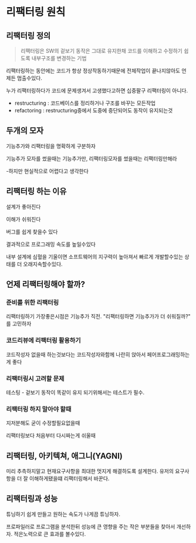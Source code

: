 # 리팩터링 원칙

## 리팩터링 정의

> 리팩터링은 SW의 겉보기 동작은 그대로 유지한채 코드를 이해하고 수정하기 쉽도록 내부구조를 변경하는 기법

리팩터링하는 동안에는 코드가 항상 정상작동하기때문에 전체작업이 끝나지않아도 언제든 멈출수있다.

누가 리팩터링하다가 코드에 문제생겨서 고생했다고하면 십중팔구 리팩터링이 아니다.

- restructuring : 코드베이스를 정리하거나 구조를 바꾸는 모든작업
- refactoring : restructuring중에서 도중에 중단되어도 동작이 유지되는것

## 두개의 모자

기능추가와 리팩터링을 명확하게 구분하자

기능추가 모자를 썼을때는 기능추가만, 리팩터링모자를 썼을때는 리팩터링만해라

-하지만 현실적으로 어렵다고 생각한다

## 리팩터링 하는 이유

설계가 좋아진다

이해가 쉬워진다

버그를 쉽게 찾을수 있다

결과적으로 프로그래밍 속도를 높일수있다

내부 설계에 심혈을 기울이면 소프트웨어의 지구력이 높아져서 빠르게 개발할수있는 상태를 더 오래지속할수있다.

## 언제 리팩터링해야 할까?

### 준비를 위한 리팩터링

리팩터링하기 가장좋은시점은 기능추가 직전. "리팩터링하면 기능추가가 더 쉬워질까?" 를 고민하자

### 코드리뷰에 리팩터링 활용하기

코드작성자 없을때 하는것보다는 코드작성자와함께 나란히 앉아서 페어프로그래밍하는게 좋다

### 리팩터링시 고려할 문제

테스팅 - 겉보기 동작이 똑같이 유지 되기위해서는 테스트가 필수.

### 리팩터링 하지 말아야 할때

지저분해도 굳이 수정할필요없을때

리팩터링보다 처음부터 다시짜는게 쉬울때

## 리팩터링, 아키텍쳐, 애그니(YAGNI)

미리 추측하지말고 현재요구사항을 최대한 멋지게 해결하도록 설계한다. 유저의 요구사항을 더 잘 이해하게됐을떄 리팩터링해서 바꾼다.

## 리팩터링과 성능

튜닝하기 쉽게 만들고 원하는 속도가 나게끔 튜닝하자.

프로파일러로 프로그램을 분석한뒤 성능에 큰 영향을 주는 작은 부분들을 찾아서 개선하자. 적은노력으로 큰 효과를 볼수있다.
